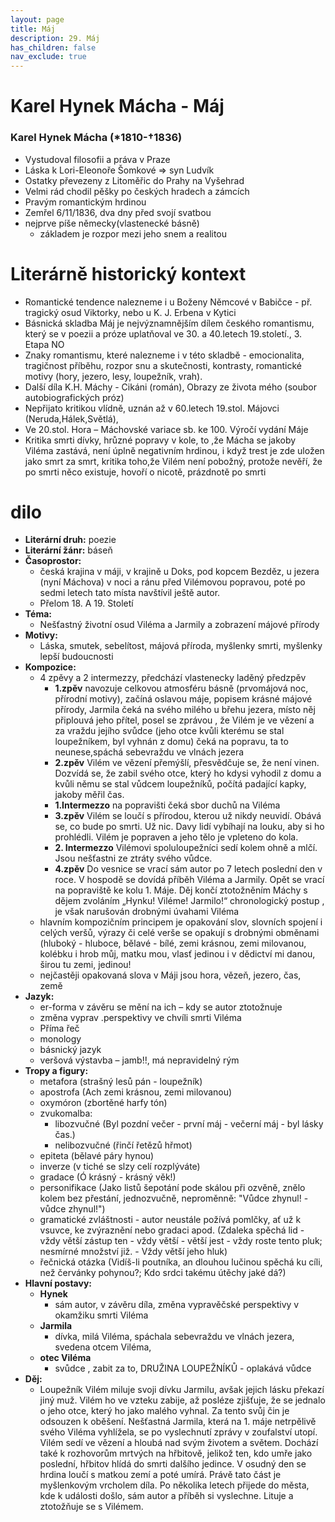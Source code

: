 ```yaml
---
layout: page
title: Máj
description: 29. Máj
has_children: false
nav_exclude: true
---
```

# Karel Hynek Mácha - Máj

### Karel Hynek Mácha (*1810-†1836)
- Vystudoval filosofii a práva v Praze
- Láska k Lori-Eleonoře Šomkové => syn Ludvík
- Ostatky převezeny z Litoměřic do Prahy na Vyšehrad
- Velmi rád chodil pěšky po českých hradech a zámcích
- Pravým romantickým hrdinou
- Zemřel 6/11/1836, dva dny před svojí svatbou
- nejprve píše německy(vlastenecké básně)
    - základem je rozpor mezi jeho snem a realitou


# Literárně historický kontext
- Romantické tendence nalezneme i u Boženy Němcové v Babičce - př. tragický osud Viktorky, nebo u K. J. Erbena v Kytici
- Básnická skladba Máj je nejvýznamnějším dílem českého romantismu, který se v poezii a próze uplatňoval ve 30. a 40.letech 19.století., 3. Etapa NO
- Znaky romantismu, které nalezneme i v této skladbě - emocionalita, tragičnost příběhu, rozpor snu a skutečnosti, kontrasty, romantické motivy (hory, jezero, lesy, loupežník, vrah).
- Další díla K.H. Máchy - Cikáni (román), Obrazy ze života mého (soubor autobiografických próz)
- Nepřijato kritikou vlídně, uznán až v 60.letech 19.stol. Májovci (Neruda,Hálek,Světlá),
- Ve 20.stol. Hora – Máchovské variace sb. ke 100. Výročí vydání Máje
- Kritika smrti dívky, hrůzné popravy v kole, to ,že Mácha se jakoby Viléma zastává, není úplně negativním hrdinou, i když trest je zde uložen jako smrt za smrt, kritika toho,že Vilém není pobožný, protože nevěří, že po smrti něco existuje, hovoří o nicotě, prázdnotě po smrti

# dilo
- **Literární druh:** poezie 
- **Literární žánr:** báseň
- **Časoprostor:** 
    - česká krajina v máji, v krajině u Doks, pod kopcem Bezděz, u jezera (nyní Máchova) v noci a ránu před Vilémovou popravou, poté po sedmi letech tato místa navštívil ještě autor.
    - Přelom 18. A 19. Století
- **Téma:** 
    - Nešťastný životní osud Viléma a Jarmily a zobrazení májové přírody
- **Motivy:**
    - Láska, smutek, sebelítost, májová příroda, myšlenky smrti, myšlenky lepší budoucnosti
- **Kompozice:**
    - 4 zpěvy a 2 intermezzy, předchází vlastenecky laděný předzpěv
        - **1.zpěv** navozuje celkovou atmosféru básně (prvomájová noc, přírodní motivy), začíná oslavou máje, popisem krásné májové přírody, Jarmila čeká na svého milého u břehu jezera, místo něj připlouvá jeho přítel, posel se zprávou , že Vilém je ve vězení a za vraždu jejího svůdce (jeho otce kvůli kterému se stal loupežníkem, byl vyhnán z domu) čeká na popravu, ta to neunese,spáchá sebevraždu ve vlnách jezera
        - **2.zpěv** Vilém ve vězení přemýšlí, přesvědčuje se, že není vinen. Dozvídá se, že zabil svého otce, který ho kdysi vyhodil z domu a kvůli němu se stal vůdcem loupežníků, počítá padající kapky, jakoby měřil čas.
        - **1.Intermezzo** na popravišti čeká sbor duchů na Viléma
        - **3.zpěv** Vilém se loučí s přírodou, kterou už nikdy neuvidí. Obává se, co bude po smrti. Už nic. Davy lidí vybíhají na louku, aby si ho prohlédli. Vilém je popraven a jeho tělo je vpleteno do kola.
        - **2. Intermezzo** Vilémovi spoluloupežníci sedí kolem ohně a mlčí. Jsou nešťastni ze ztráty svého vůdce.
        - **4.zpěv** Do vesnice se vrací sám autor po 7 letech poslední den v roce. V hospodě se dovídá příběh Viléma a Jarmily. Opět se vrací na popraviště ke kolu 1. Máje. Děj končí ztotožněním Máchy s dějem zvoláním „Hynku! Viléme! Jarmilo!“ chronologický postup , je však narušován drobnými úvahami Viléma
    - hlavním kompozičním principem je opakování slov, slovních spojení i celých veršů, výrazy či celé verše se opakují s drobnými obměnami (hluboký - hluboce, bělavé - bílé, zemi krásnou, zemi milovanou, kolébku i hrob můj, matku mou, vlasť jedinou i v dědictví mi danou, širou tu zemi, jedinou!
    - nejčastěji opakovaná slova v Máji jsou hora, vězeň, jezero, čas, země
- **Jazyk:**
    - er-forma v závěru se mění na ich – kdy se autor ztotožnuje
    - změna vyprav .perspektivy ve chvíli smrti Viléma
    - Příma řeč
    - monology
    - básnický jazyk
    - veršová výstavba – jamb!!, má nepravidelný rým
- **Tropy a figury:**
    - metafora (strašný lesů pán - loupežník)
    - apostrofa (Ach zemi krásnou, zemi milovanou)
    - oxymóron (zbortěné harfy tón)
    - zvukomalba:
        - libozvučné (Byl pozdní večer - první máj - večerní máj - byl lásky čas.)
        - nelibozvučné (řinčí řetězů hřmot)
    - epiteta (bělavé páry hynou)
    - inverze (v tiché se slzy celí rozplýváte)
    - gradace (Ó krásný - krásný věk!)
    - personifikace (Jako listů šepotání pode skálou při ozvěně, znělo kolem bez přestání, jednozvučně, neproměnně: "Vůdce zhynul! - vůdce zhynul!")
    - gramatické zvláštnosti - autor neustále požívá pomlčky, ať už k vsuvce, ke zvýraznění nebo gradaci apod. (Zdaleka spěchá lid - vždy větší zástup ten - vždy větší - větší jest - vždy roste tento pluk; nesmírné množství již. - Vždy větší jeho hluk)
    - řečnická otázka (Vidíš-li poutníka, an dlouhou lučinou spěchá ku cíli, než červánky pohynou?; Kdo srdci takému útěchy jaké dá?)
- **Hlavní postavy:**
    - **Hynek**
        - sám autor, v závěru díla, změna vypravěčské perspektivy v okamžiku smrti Viléma
    - **Jarmila**
        - dívka, milá Viléma, spáchala sebevraždu ve vlnách jezera, svedena otcem Viléma,
    - **otec Viléma**
        - svůdce , zabit za to, DRUŽINA LOUPEŽNÍKŮ - oplakává vůdce
- **Děj:**
    - Loupežník Vilém miluje svoji dívku Jarmilu, avšak jejich lásku překazí jiný muž. Vilém ho ve vzteku zabije, až posléze zjišťuje, že se jednalo o jeho otce, který ho jako malého vyhnal. Za tento svůj čin je odsouzen k oběšení. Nešťastná Jarmila, která na 1. máje netrpělivě svého Viléma vyhlížela, se po vyslechnutí zprávy v zoufalství utopí. Vilém sedí ve vězení a hloubá nad svým životem a světem. Dochází také k rozhovorům mrtvých na hřbitově, jelikož ten, kdo umře jako poslední, hřbitov hlídá do smrti dalšího jedince. V osudný den se hrdina loučí s matkou zemí a poté umírá. Právě tato část je myšlenkovým vrcholem díla. Po několika letech přijede do města, kde k události došlo, sám autor a příběh si vyslechne. Lituje a ztotožňuje se s Vilémem.